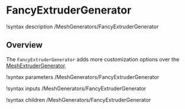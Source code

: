 # FancyExtruderGenerator

!syntax description /MeshGenerators/FancyExtruderGenerator

## Overview

The `FancyExtruderGenerator` adds more customization options over the [MeshExtruderGenerator](MeshExtruderGenerator.md).

!syntax parameters /MeshGenerators/FancyExtruderGenerator

!syntax inputs /MeshGenerators/FancyExtruderGenerator

!syntax children /MeshGenerators/FancyExtruderGenerator
